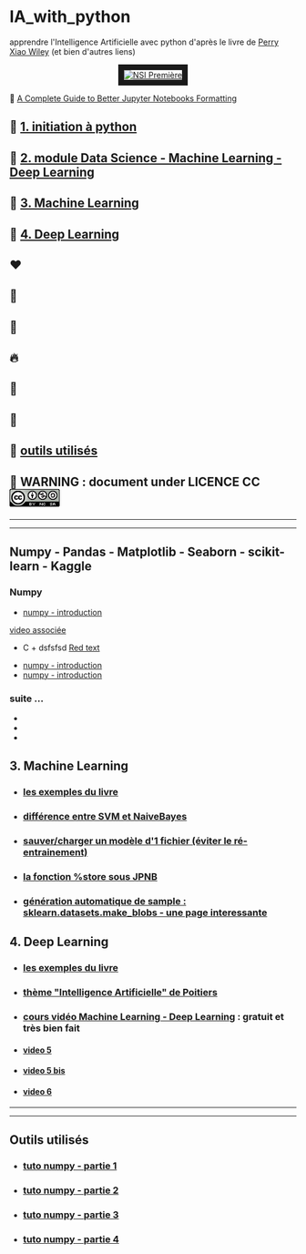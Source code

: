 # IA_with_python
apprendre l'Intelligence Artificielle avec python d'après le livre de [Perry Xiao Wiley](https://www.amazon.com/Artificial-Intelligence-Programming-Python-Zero/dp/1119820863) (et bien d'autres liens)

<p align="center">
<a href="[https://www.youtube.com/watch?v=gpJvvH8JFn4](https://youtu.be/ad79nYk2keg)" target="_blank"> <img src="https://github.com/Math13Net/IA_with_python/blob/main/artificial_intelligence.jpg" alt="NSI Première" width="600" height="150" border="10" /> </a>
</p>
  
:frog: [A Complete Guide to Better Jupyter Notebooks Formatting](https://medium.com/@vihasharma1099/a-complete-guide-to-beautify-your-jupyter-notebooks-d49e06fa8b3f)

## :snake: [1. initiation à python](https://github.com/Math13Net/SNT#cours)

## :key: [2. module Data Science - Machine Learning - Deep Learning](#2)

## 🚀 [3. Machine Learning](#3)

## 🎃 [4. Deep Learning](#4)

## ❤️ []()

## 🌈 []()

## 🔑 []()

## 🔥 []()

## 👷 []()

## 📜 []()

## 🔑 [outils utilisés](#outil)

## 🔐 WARNING : document under LICENCE CC ![Licence CC](https://github.com/Math13Net/NSI-premiere/blob/master/licence%20CC.png)

------------------------------------------------------------------------------------------------
------------------------------------------------------------------------------------------------

## <a name="2"></a> Numpy - Pandas - Matplotlib - Seaborn - scikit-learn - Kaggle

### Numpy
* [numpy - introduction](https://github.com/Math13Net/IA_with_python/blob/main/Machine%20Learnia_video_10_11_12_module_numpy.ipynb)

[video associée](https://youtu.be/NzDQTrqsxas)
+ C + dsfsfsd
[Red text](http://placehold.it/size/background-hex/foreground-hex?text=a123)

* [numpy - introduction]()
* [numpy - introduction]()

### suite ...
* []()
* []()
* []()



## <a name="3"></a> 3. Machine Learning
* ### [les exemples du livre](https://github.com/Math13Net/IA_avec_python/blob/main/chapitre%203%20-%20machine%20learning.ipynb)
* ### [différence entre SVM et NaiveBayes](https://www.analyticsvidhya.com/blog/2020/11/understanding-naive-bayes-svm-and-its-implementation-on-spam-sms/)
* ### [sauver/charger un modèle d'1 fichier (éviter le ré-entrainement)](https://youtu.be/KfnhNlD8WZI)
* ### [la fonction %store sous JPNB](https://ipython.readthedocs.io/en/stable/config/extensions/storemagic.html)
* ### [génération automatique de sample : sklearn.datasets.make_blobs - une page interessante](http://cs.wellesley.edu/~dav/code/Week13-Clustering.html)

## <a name="4"></a> 4. Deep Learning
* ### [les exemples du livre]()
* ### [thème "Intelligence Artificielle" de Poitiers](https://ww2.ac-poitiers.fr/math/spip.php?article1201)
* ### [cours vidéo Machine Learning - Deep Learning](https://www.youtube.com/c/MachineLearnia/featured) : gratuit et très bien fait
* #### [video 5](https://github.com/Math13Net/IA_with_python/blob/main/video%205.ipynb)
* #### [video 5 bis](https://github.com/Math13Net/IA_with_python/blob/main/video_5_bis.ipynb)
* #### [video 6](https://github.com/Math13Net/IA_with_python/blob/main/video_6.ipynb)

------------------------------------------------------------------------------------------------
------------------------------------------------------------------------------------------------
## <a name="outil"></a> Outils utilisés
* ### [tuto numpy - partie 1](https://youtu.be/NzDQTrqsxas)
* ### [tuto numpy - partie 2](https://youtu.be/vw4u9uBFFqU)
* ### [tuto numpy - partie 3](https://youtu.be/RwFiNlL4Q8g)
* ### [tuto numpy - partie 4](https://youtu.be/lIESSFHGalA)




